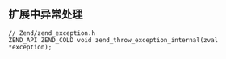## 扩展中异常处理
```
// Zend/zend_exception.h
ZEND_API ZEND_COLD void zend_throw_exception_internal(zval *exception);
```
